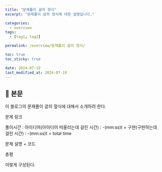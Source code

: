 ```yaml
---
title: "문제풀이 글의 형식"
excerpt: "문제풀이 글의 형식에 대한 설명입니다."

categories:
  - overview
tags:
  - [tag1, tag2]

permalink: /overview/문제풀이 글의 형식/

toc: true
toc_sticky: true

date: 2024-07-19
last_modified_at: 2024-07-19
---
```


## 🦥 본문

이 블로그의 문재풀이 글의 혈식에 대해서 소개하려 한다. 

문제 링크

풀이시간 : 아이디어(아이디어 떠올리는데 걸린 시간) : -(mm:ss)t + 구현(구현하는데 걸린 시간) : -(mm:ss)t = total time

문제 설명 + 코드

총평

이렇게 구성된다. 





